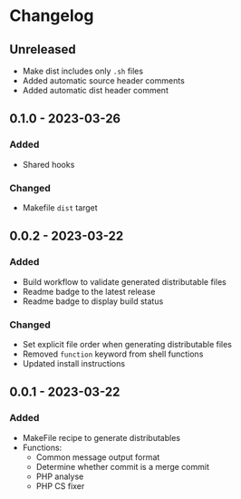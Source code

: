 # Changelog

## Unreleased
-   Make dist includes only `.sh` files
-   Added automatic source header comments
-   Added automatic dist header comment

## 0.1.0 - 2023-03-26
### Added
-   Shared hooks

### Changed
-   Makefile `dist` target

## 0.0.2 - 2023-03-22
### Added
-   Build workflow to validate generated distributable files
-   Readme badge to the latest release
-   Readme badge to display build status

### Changed
-   Set explicit file order when generating distributable files
-   Removed `function` keyword from shell functions
-   Updated install instructions

## 0.0.1 - 2023-03-22
### Added
-   MakeFile recipe to generate distributables
-   Functions:
    -   Common message output format
    -   Determine whether commit is a merge commit
    -   PHP analyse
    -   PHP CS fixer